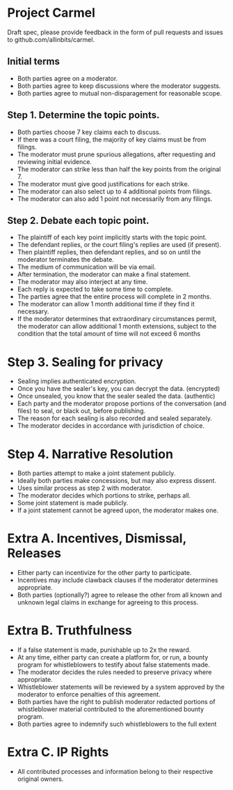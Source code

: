 # Project Carmel

Draft spec, please provide feedback in the form of pull requests and issues to github.com/allinbits/carmel.

## Initial terms

 * Both parties agree on a moderator.
 * Both parties agree to keep discussions where the moderator suggests.
 * Both parties agree to mutual non-disparagement for reasonable scope.

## Step 1. Determine the topic points.

 * Both parties choose 7 key claims each to discuss.
 * If there was a court filing, the majority of key claims must be from filings.
 * The moderator must prune spurious allegations, after requesting and reviewing initial evidence.
 * The moderator can strike less than half the key points from the original 7.
 * The moderator must give good justifications for each strike.
 * The moderator can also select up to 4 additional points from filings.
 * The moderator can also add 1 point not necessarily from any filings.

## Step 2. Debate each topic point.

 * The plaintiff of each key point implicitly starts with the topic point.
 * The defendant replies, or the court filing's replies are used (if present).
 * Then plaintiff replies, then defendant replies, and so on until the moderator terminates the debate.
 * The medium of communication will be via email.
 * After termination, the moderator can make a final statement.
 * The moderator may also interject at any time.
 * Each reply is expected to take some time to complete.
 * The parties agree that the entire process will complete in 2 months.
 * The moderator can allow 1 month additional time if they find it necessary.
 * If the moderator determines that extraordinary circumstances permit, the moderator can allow additional 1 month extensions, subject to the condition that the total amount of time will not exceed 6 months

# Step 3. Sealing for privacy

 * Sealing implies authenticated encryption.
 * Once you have the sealer's key, you can decrypt the data. (encrypted)
 * Once unsealed, you know that the sealer sealed the data. (authentic)
 * Each party and the moderator propose portions of the conversation (and files) to seal, or black out, before publishing.
 * The reason for each sealing is also recorded and sealed separately.
 * The moderator decides in accordance with jurisdiction of choice.

# Step 4. Narrative Resolution

 * Both parties attempt to make a joint statement publicly.
 * Ideally both parties make concessions, but may also express dissent.
 * Uses similar process as step 2 with moderator.
 * The moderator decides which portions to strike, perhaps all.
 * Some joint statement is made publicly.
 * If a joint statement cannot be agreed upon, the moderator makes one.

# Extra A. Incentives, Dismissal, Releases

 * Either party can incentivize for the other party to participate.
 * Incentives may include clawback clauses if the moderator determines appropriate.
 * Both parties (optionally?) agree to release the other from all known and unknown legal claims in exchange for agreeing to this process.

# Extra B. Truthfulness

 * If a false statement is made, punishable up to 2x the reward.
 * At any time, either party can create a platform for, or run, a bounty
   program for whistleblowers to testify about false statements made.
 * The moderator decides the rules needed to preserve privacy where appropriate.
 * Whistleblower statements will be reviewed by a system approved by the moderator to enforce penalties of this agreement.
 * Both parties have the right to publish moderator redacted portions of
   whistleblower material contributed to the aforementioned bounty program.
 * Both parties agree to indemnify such whistleblowers to the full extent

# Extra C. IP Rights

 * All contributed processes and information belong to their respective original owners.

